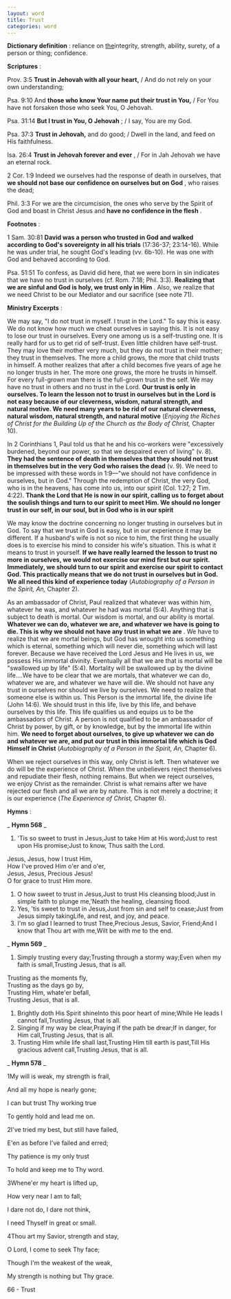```yaml
---
layout: word
title: Trust
categories: word
---
```


**Dictionary definition** : reliance on [the](http://dictionary.reference.com/browse/the)integrity, strength, ability, surety, of a person or thing; confidence.

**Scriptures** :

Prov. 3:5 **Trust in Jehovah with all your heart,** / And do not rely on your own understanding;

Psa. 9:10 And **those who know Your name put their trust in You,** / For You have not forsaken those who seek You, O Jehovah.

Psa. 31:14 **But I trust in You, O Jehovah** ; / I say, You are my God.

Psa. 37:3 **Trust in Jehovah,** and do good; / Dwell in the land, and feed on His faithfulness.

Isa. 26:4 **Trust in Jehovah forever and ever** , / For in Jah Jehovah we have an eternal rock.

2 Cor. 1:9 Indeed we ourselves had the response of death in ourselves, that **we should not base our confidence on ourselves but on God** , who raises the dead;

Phil. 3:3 For we are the circumcision, the ones who serve by the Spirit of God and boast in Christ Jesus and **have no confidence in the flesh** .

**Footnotes** :

1 Sam. 30:81 **David was a person who trusted in God and walked according to God's sovereignty in all his trials** (17:36-37; 23:14-16). While he was under trial, he sought God's leading (vv. 6b-10). He was one with God and behaved according to God.

Psa. 51:51 To confess, as David did here, that we were born in sin indicates that we have no trust in ourselves (cf. Rom. 7:18; Phil. 3:3). **Realizing that we are sinful and God is holy, we trust only in Him** . Also, we realize that we need Christ to be our Mediator and our sacrifice (see note 71).

**Ministry Excerpts** :

We may say, "I do not trust in myself. I trust in the Lord." To say this is easy. We do not know how much we cheat ourselves in saying this. It is not easy to lose our trust in ourselves. Every one among us is a self-trusting one. It is really hard for us to get rid of self-trust. Even little children have self-trust. They may love their mother very much, but they do not trust in their mother; they trust in themselves. The more a child grows, the more that child trusts in himself. A mother realizes that after a child becomes five years of age he no longer trusts in her. The more one grows, the more he trusts in himself. For every full-grown man there is the full-grown trust in the self. We may have no trust in others and no trust in the Lord. **Our trust is only in ourselves. To learn the lesson not to trust in ourselves but in the Lord is not easy because of our cleverness, wisdom, natural strength, and natural motive. We need many years to be rid of our natural cleverness, natural wisdom, natural strength, and natural motive** (_Enjoying the Riches of Christ for the Building Up of the Church as the Body of Christ,_ Chapter 10).

In 2 Corinthians 1, Paul told us that he and his co-workers were "excessively burdened, beyond our power, so that we despaired even of living" (v. 8). **They had the sentence of death in themselves that they should not trust in themselves but in the very God who raises the dead** (v. 9). We need to be impressed with these words in 1:9—"we should not have confidence in ourselves, but in God." Through the redemption of Christ, the very God, who is in the heavens, has come into us, into our spirit (Col. 1:27; 2 Tim. 4:22). **Thank the Lord that He is now in our spirit, calling us to forget about the soulish things and turn to our spirit to meet Him. We should no longer trust in our self, in our soul, but in God who is in our spirit**

We may know the doctrine concerning no longer trusting in ourselves but in God. To say that we trust in God is easy, but in our experience it may be different. If a husband's wife is not so nice to him, the first thing he usually does is to exercise his mind to consider his wife's situation. This is what it means to trust in yourself. **If we have really learned the lesson to trust no more in ourselves, we would not exercise our mind first but our spirit. Immediately, we should turn to our spirit and exercise our spirit to contact God. This practically means that we do not trust in ourselves but in God. We all need this kind of experience today** (_Autobiography of a Person in the Spirit, An,_ Chapter 2).

As an ambassador of Christ, Paul realized that whatever was within him, whatever he was, and whatever he had was mortal (5:4). Anything that is subject to death is mortal. Our wisdom is mortal, and our ability is mortal. **Whatever we can do, whatever we are, and whatever we have is going to die. This is why we should not have any trust in what we are** . We have to realize that we are mortal beings, but God has wrought into us something which is eternal, something which will never die, something which will last forever. Because we have received the Lord Jesus and He lives in us, we possess His immortal divinity. Eventually all that we are that is mortal will be "swallowed up by life" (5:4). Mortality will be swallowed up by the divine life….We have to be clear that we are mortals, that whatever we can do, whatever we are, and whatever we have will die. We should not have any trust in ourselves nor should we live by ourselves. We need to realize that someone else is within us. This Person is the immortal life, the divine life (John 14:6). We should trust in this life, live by this life, and behave ourselves by this life. This life qualifies us and equips us to be the ambassadors of Christ. A person is not qualified to be an ambassador of Christ by power, by gift, or by knowledge, but by the immortal life within him. **We need to forget about ourselves, to give up whatever we can do and whatever we are, and put our trust in this immortal life which is God Himself in Christ** (_Autobiography of a Person in the Spirit, An,_ Chapter 6).

When we reject ourselves in this way, only Christ is left. Then whatever we do will be the experience of Christ. When the unbelievers reject themselves and repudiate their flesh, nothing remains. But when we reject ourselves, we enjoy Christ as the remainder. Christ is what remains after we have rejected our flesh and all we are by nature. This is not merely a doctrine; it is our experience (_The Experience of Christ,_ Chapter 6).

**Hymns** :

_ **Hymn 568** _

1. 'Tis so sweet to trust in Jesus,Just to take Him at His word;Just to rest upon His promise;Just to know, Thus saith the Lord.

Jesus, Jesus, how I trust Him,  
How I've proved Him o'er and o'er,  
Jesus, Jesus, Precious Jesus!  
O for grace to trust Him more.

1. O how sweet to trust in Jesus,Just to trust His cleansing blood;Just in simple faith to plunge me,'Neath the healing, cleansing flood.
2. Yes, 'tis sweet to trust in Jesus,Just from sin and self to cease;Just from Jesus simply takingLife, and rest, and joy, and peace.
3. I'm so glad I learned to trust Thee,Precious Jesus, Savior, Friend;And I know that Thou art with me,Wilt be with me to the end.

_ **Hymn 569** _

1. Simply trusting every day;Trusting through a stormy way;Even when my faith is small,Trusting Jesus, that is all.

Trusting as the moments fly,  
Trusting as the days go by,  
Trusting Him, whate'er befall,  
Trusting Jesus, that is all.

1. Brightly doth His Spirit shineInto this poor heart of mine;While He leads I cannot fall,Trusting Jesus, that is all.
2. Singing if my way be clear,Praying if the path be drear;If in danger, for Him call,Trusting Jesus, that is all.
3. Trusting Him while life shall last,Trusting Him till earth is past,Till His gracious advent call,Trusting Jesus, that is all.

_ **Hymn 578** _

1My will is weak, my strength is frail,

And all my hope is nearly gone;

I can but trust Thy working true

To gently hold and lead me on.

2I've tried my best, but still have failed,

E'en as before I've failed and erred;

Thy patience is my only trust

To hold and keep me to Thy word.

3Whene'er my heart is lifted up,

How very near I am to fall;

I dare not do, I dare not think,

I need Thyself in great or small.

4Thou art my Savior, strength and stay,

O Lord, I come to seek Thy face;

Though I'm the weakest of the weak,

My strength is nothing but Thy grace.

66 - Trust
